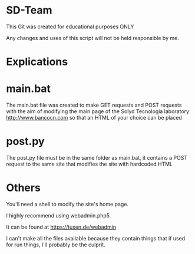 # SD-Team


This Git was created for educational purposes ONLY

Any changes and uses of this script will not be held responsible by me.


# Explications

# main.bat

The main.bat file was created to make GET requests and POST requests with the aim of modifying the main page of the Solyd Tecnologia laboratory http://www.bancocn.com so that an HTML of your choice can be placed

# post.py

The post.py file must be in the same folder as main.bat, it contains a POST request to the same site that modifies the site with hardcoded HTML

# Others

You'll need a shell to modify the site's home page.

I highly recommend using webadmin.php5.

It can be found at
https://tuxen.de/webadmin

I can't make all the files available because they contain things that if used for run things, I'll probably be the culprit.
